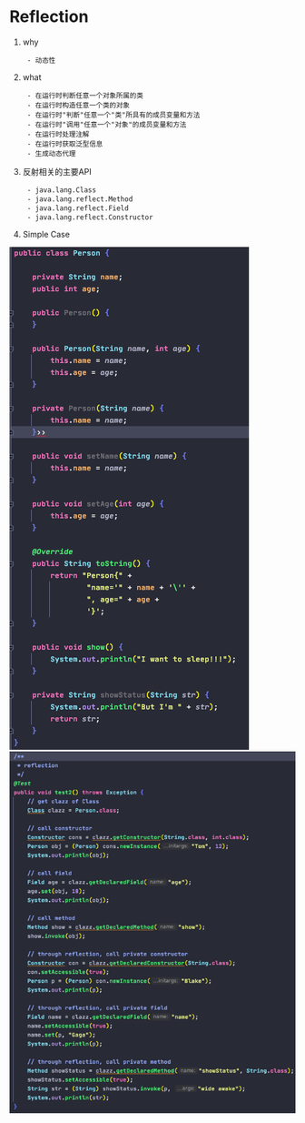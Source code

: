 # Reflection
        
    
1. why

        - 动态性
        
2. what
    
        - 在运行时判断任意一个对象所属的类
        - 在运行时构造任意一个类的对象
        - 在运行时"判断"任意一个"类"所具有的成员变量和方法
        - 在运行时"调用"任意一个"对象"的成员变量和方法
        - 在运行时处理注解
        - 在运行时获取泛型信息
        - 生成动态代理

3. 反射相关的主要API

        - java.lang.Class
        - java.lang.reflect.Method
        - java.lang.reflect.Field
        - java.lang.reflect.Constructor
        
4. Simple Case

![PersonClass](imagePool/PersonClass.png)
![ReflectionSimpleCase](imagePool/ReflectionSimpleCase.png)



